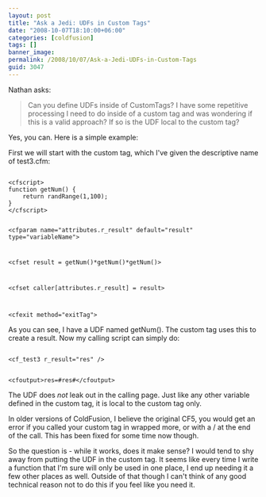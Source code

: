 ```yaml
---
layout: post
title: "Ask a Jedi: UDFs in Custom Tags"
date: "2008-10-07T18:10:00+06:00"
categories: [coldfusion]
tags: []
banner_image: 
permalink: /2008/10/07/Ask-a-Jedi-UDFs-in-Custom-Tags
guid: 3047
---
```


Nathan asks:

<blockquote>
<p>
Can you define UDFs inside of CustomTags? I have some repetitive processing I need to do inside of a custom tag and was wondering if this is a valid approach? If so is the UDF local to the custom tag?
</p>
</blockquote>

Yes, you can. Here is a simple example:
<!--more-->
First we will start with the custom tag, which I've given the descriptive name of test3.cfm:

<code>
&lt;cfscript&gt;
function getNum() {
	return randRange(1,100);
}
&lt;/cfscript&gt;

&lt;cfparam name="attributes.r_result" default="result" type="variableName"&gt;

&lt;cfset result = getNum()*getNum()*getNum()&gt;

&lt;cfset caller[attributes.r_result] = result&gt;

&lt;cfexit method="exitTag"&gt;
</code>

As you can see, I have a UDF named getNum(). The custom tag uses this to create a result. Now my calling script can simply do:

<code>
&lt;cf_test3 r_result="res" /&gt;

&lt;cfoutput&gt;res=#res#&lt;/cfoutput&gt;
</code>

The UDF does <i>not</i> leak out in the calling page. Just like any other variable defined in the custom tag, it is local to the custom tag only.

In older versions of ColdFusion, I believe the original CF5, you would get an error if you called your custom tag in wrapped more, or with a / at the end of the call. This has been fixed for some time now though.

So the question is - while it works, does it make sense? I would tend to shy away from putting the UDF in the custom tag. It seems like every time I write a function that I'm sure will only be used in one place, I end up needing it a few other places as well. Outside of that though I can't think of any good technical reason not to do this if you feel like you need it.